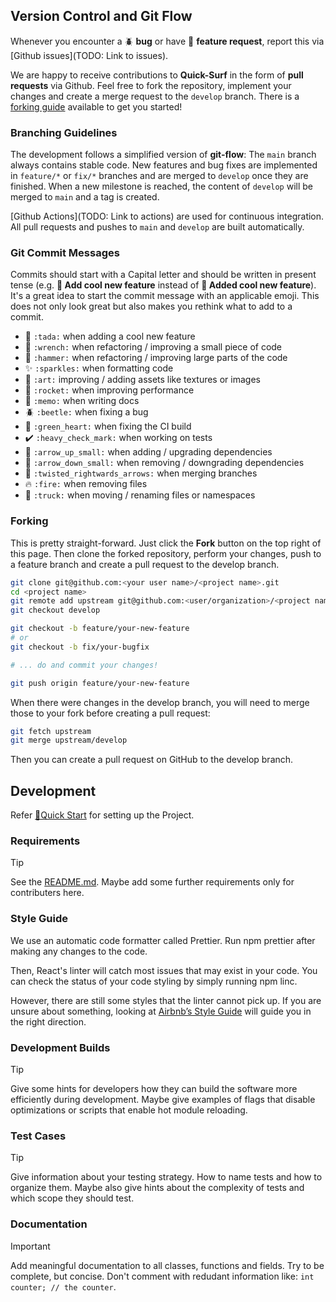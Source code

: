 ## Version Control and Git Flow

Whenever you encounter a :beetle: **bug** or have :tada: **feature request**,
report this via [Github issues](TODO: Link to issues).

We are happy to receive contributions to **Quick-Surf** in the form of **pull requests** via Github.
Feel free to fork the repository, implement your changes and create a merge request to the `develop` branch.
There is a [forking guide](#forking) available to get you started!

### Branching Guidelines
The development follows a simplified version of **git-flow**: The `main` branch always contains stable code.
New features and bug fixes are implemented in `feature/*` or `fix/*` branches and are merged to `develop` once they are finished.
When a new milestone is reached, the content of `develop` will be merged to `main` and a tag is created.

[Github Actions](TODO: Link to actions) are used for continuous integration.
All pull requests and pushes to `main` and `develop` are built automatically.

### Git Commit Messages
Commits should start with a Capital letter and should be written in present tense (e.g. __:tada: Add cool new feature__ instead of __:tada: Added cool new feature__).
It's a great idea to start the commit message with an applicable emoji. This does not only look great but also makes you rethink what to add to a commit.
* :tada: `:tada:` when adding a cool new feature
* :wrench: `:wrench:` when refactoring / improving a small piece of code
* :hammer: `:hammer:` when refactoring / improving large parts of the code
* :sparkles: `:sparkles:` when formatting code
* :art: `:art:` improving / adding assets like textures or images
* :rocket: `:rocket:` when improving performance
* :memo: `:memo:` when writing docs
* :beetle: `:beetle:` when fixing a bug
* :green_heart: `:green_heart:` when fixing the CI build
* :heavy_check_mark: `:heavy_check_mark:` when working on tests
* :arrow_up_small: `:arrow_up_small:` when adding / upgrading dependencies
* :arrow_down_small: `:arrow_down_small:` when removing / downgrading dependencies
* :twisted_rightwards_arrows: `:twisted_rightwards_arrows:` when merging branches
* :fire: `:fire:` when removing files
* :truck: `:truck:` when moving / renaming files or namespaces

### Forking
This is pretty straight-forward. Just click the **Fork** button on the top right of this page. 
Then clone the forked repository, perform your changes, push to a feature branch and create a pull request to the develop branch.

``` bash
git clone git@github.com:<your user name>/<project name>.git
cd <project name>
git remote add upstream git@github.com:<user/organization>/<project name>.git
git checkout develop

git checkout -b feature/your-new-feature
# or
git checkout -b fix/your-bugfix

# ... do and commit your changes!

git push origin feature/your-new-feature
```

When there were changes in the develop branch, you will need to merge those to your fork before creating a pull request:

``` bash
git fetch upstream
git merge upstream/develop
```

Then you can create a pull request on GitHub to the develop branch.

## Development

Refer [🚀Quick Start](/README.md#🚀quick-start) for setting up the Project.

### Requirements

> [!TIP]
> See the [README.md](./README.md#requirements). Maybe add some further requirements only for contributers here.

### Style Guide

We use an automatic code formatter called Prettier. Run npm prettier after making any changes to the code.

Then, React's linter will catch most issues that may exist in your code. You can check the status of your code styling by simply running npm linc.

However, there are still some styles that the linter cannot pick up. If you are unsure about something, looking at [Airbnb’s Style Guide](https://github.com/airbnb/javascript) will guide you in the right direction.

### Development Builds

> [!TIP]
> Give some hints for developers how they can build the software more efficiently during development. Maybe give examples of flags that disable optimizations or scripts that enable hot module reloading.

### Test Cases

> [!TIP]
> Give information about your testing strategy. How to name tests and how to organize them. Maybe also give hints about the complexity of tests and which scope they should test.

### Documentation

> [!IMPORTANT]
> Add meaningful documentation to all classes, functions and fields. Try to be complete, but concise. Don't comment with redudant information like: `int counter; // the counter`.
